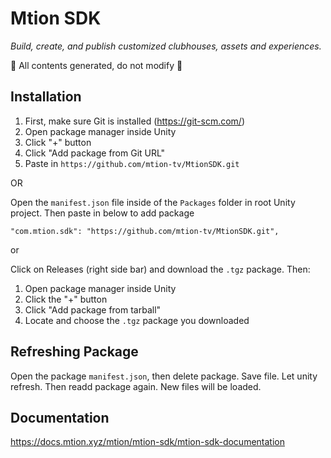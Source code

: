 # Mtion SDK

_Build, create, and publish customized clubhouses, assets and experiences._

:rotating_light: All contents generated, do not modify :rotating_light:

## Installation

1. First, make sure Git is installed (https://git-scm.com/)
2. Open package manager inside Unity
3. Click "+" button
4. Click "Add package from Git URL"
5. Paste in `https://github.com/mtion-tv/MtionSDK.git`

OR

Open the `manifest.json` file inside of the `Packages` folder in root Unity project. Then paste in below to add package

```
"com.mtion.sdk": "https://github.com/mtion-tv/MtionSDK.git",
```

or 

Click on Releases (right side bar) and download the `.tgz` package. Then:

1. Open package manager inside Unity
2. Click the "+" button
3. Click "Add package from tarball"
4. Locate and choose the `.tgz` package you downloaded

## Refreshing Package

Open the package `manifest.json`, then delete package. Save file. Let unity refresh. Then readd package again.
New files will be loaded.

## Documentation

https://docs.mtion.xyz/mtion/mtion-sdk/mtion-sdk-documentation
